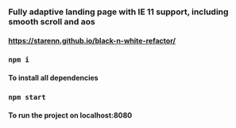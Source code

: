 ### Fully adaptive landing page with IE 11 support, including smooth scroll and aos

#### https://starenn.github.io/black-n-white-refactor/

### `npm i`

#### To install all dependencies

### `npm start`

#### To run the project on localhost:8080
